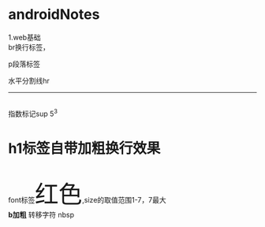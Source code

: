 # androidNotes
1.web基础<br/>br换行标签，<p>p段落标签</p>  水平分割线hr<hr>    
指数标记sup  5<sup>3</sup>  <h1>h1标签自带加粗换行效果</h1>
<br/>font标签<font size="7">红色</font>,size的取值范围1-7，7最大<br/>
<b>b加粗</b>
转移字符&nbsp;nbsp
